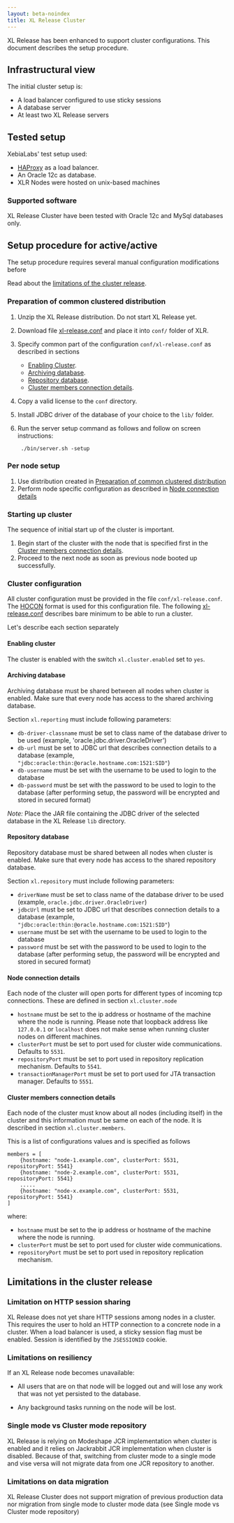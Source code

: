 ```yaml
---
layout: beta-noindex
title: XL Release Cluster
---
```


XL Release has been enhanced to support cluster configurations. This document describes the setup procedure.

## Infrastructural view

The initial cluster setup is:

* A load balancer configured to use sticky sessions
* A database server
* At least two XL Release servers

## Tested setup
XebiaLabs' test setup used: 

* [HAProxy](http://www.haproxy.org/) as a load balancer.  
* An Oracle 12c as database.
* XLR Nodes were hosted on unix-based machines

### Supported software

XL Release Cluster have been tested with Oracle 12c and MySql databases only.

## Setup procedure for active/active

The setup procedure requires several manual configuration modifications before

Read about the [limitations of the cluster release](#limitations-of-cluster).

### Preparation of common clustered distribution

1. Unzip the XL Release distribution. Do not start XL Release yet.
1. Download file [xl-release.conf](cluster/xl-release.conf) and place it into `conf/` folder of XLR.
1. Specify common part of the configuration `conf/xl-release.conf` as described in sections
    * [Enabling Cluster](#enabling-cluster).
    * [Archiving database](#archiving-database).
    * [Repository database](#repository-database).
    * [Cluster members connection details](#cluster-members-connection-details).
1. Copy a valid license to the `conf` directory.
1. Install JDBC driver of the database of your choice to the `lib/` folder.
1. Run the server setup command as follows and follow on screen instructions:

        ./bin/server.sh -setup

### Per node setup

1. Use distribution created in [Preparation of common clustered distribution](#preparation-of-common-clustered-distribution) 
1. Perform node specific configuration as described in [Node connection details](#node-connection-details)

### Starting up cluster

The sequence of initial start up of the cluster is important.

1. Begin start of the cluster with the node that is specified first in the [Cluster members connection details](#cluster-members-connection-details).   
1. Proceed to the next node as soon as previous node booted up successfully.       

### Cluster configuration

All cluster configuration must be provided in the file `conf/xl-release.conf`. The [HOCON](https://github.com/typesafehub/config/blob/master/HOCON.md) format is used for this configuration file. The following [xl-release.conf](cluster/xl-release.conf) describes bare minimum to be able to run a cluster.

Let's describe each section separately

#### Enabling cluster

The cluster is enabled with the switch `xl.cluster.enabled` set to `yes`. 

#### Archiving database

Archiving database must be shared between all nodes when cluster is enabled. Make sure that every node has access to the shared archiving database.  

Section `xl.reporting` must include following parameters:

* `db-driver-classname` must be set to class name of the database driver to be used (example, 'oracle.jdbc.driver.OracleDriver')
* `db-url` must be set to JDBC url that describes connection details to a database (example, `"jdbc:oracle:thin:@oracle.hostname.com:1521:SID"`)
* `db-username` must be set with the username to be used to login to the database
* `db-password` must be set with the password to be used to login to the database (after performing setup, the password will be encrypted and stored in secured format)

*Note:* Place the JAR file containing the JDBC driver of the selected database in the XL Release `lib` directory.

#### Repository database

Repository database must be shared between all nodes when cluster is enabled. Make sure that every node has access to the shared repository database.

Section `xl.repository` must include following parameters:

* `driverName` must be set to class name of the database driver to be used (example, `oracle.jdbc.driver.OracleDriver`)
* `jdbcUrl` must be set to JDBC url that describes connection details to a database (example, `"jdbc:oracle:thin:@oracle.hostname.com:1521:SID"`)
* `username` must be set with the username to be used to login to the database
* `password` must be set with the password to be used to login to the database (after performing setup, the password will be encrypted and stored in secured format)

#### Node connection details

Each node of the cluster will open ports for different types of incoming tcp connections. These are defined in section `xl.cluster.node`

* `hostname` must be set to the ip address or hostname of the machine where the node is running. Please note that loopback address like `127.0.0.1` or `localhost` does not make sense when running cluster nodes on different machines.
* `clusterPort` must be set to port used for cluster wide communications. Defaults to `5531`.
* `repositoryPort` must be set to port used in repository replication mechanism. Defaults to `5541`.
* `transactionManagerPort` must be set to port used for JTA transaction manager. Defaults to `5551`.

#### Cluster members connection details

Each node of the cluster must know about all nodes (including itself) in the cluster and this information must be same on each of the node. It is described in section `xl.cluster.members`.

This is a list of configurations values and is specified as follows

    members = [
        {hostname: "node-1.example.com", clusterPort: 5531, repositoryPort: 5541}
        {hostname: "node-2.example.com", clusterPort: 5531, repositoryPort: 5541}
        .....
        {hostname: "node-x.example.com", clusterPort: 5531, repositoryPort: 5541}
    ]

where:

* `hostname` must be set to the ip address or hostname of the machine where the node is running.
* `clusterPort` must be set to port used for cluster wide communications.
* `repositoryPort` must be set to port used in repository replication mechanism.


## Limitations in the cluster release

### Limitation on HTTP session sharing

XL Release does not yet share HTTP sessions among nodes in a cluster. This requires the user to hold an HTTP connection to a concrete node in a cluster. When a load balancer is used, a sticky session flag must be enabled. Session is identified by the `JSESSIONID` cookie.

### Limitations on resiliency

If an XL Release node becomes unavailable:

* All users that are on that node will be logged out and will lose any work that was not yet persisted to the database.

* Any background tasks running on the node will be lost.

### Single mode vs Cluster mode repository

XL Release is relying on Modeshape JCR implementation when cluster is enabled and it relies on Jackrabbit JCR implementation when cluster is disabled. 
Because of that, switching from cluster mode to a single mode and vise versa will not migrate data from one JCR repository to another. 

### Limitations on data migration

XL Release Cluster does not support migration of previous production data nor migration from  single mode to cluster mode data (see Single mode vs Cluster mode repository)